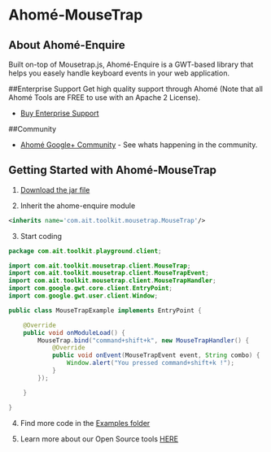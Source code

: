 # Ahomé-MouseTrap

## About Ahomé-Enquire

Built on-top of Mousetrap.js, Ahomé-Enquire is a GWT-based library that helps you easely handle keyboard events in your web application.

##Enterprise Support
Get high quality support through Ahomé (Note that all Ahomé Tools are FREE to use with an Apache 2 License).

* <a href="http://opensource.ahome-it.com/pricing/">Buy Enterprise Support</a>


##Community
* [Ahomé Google+ Community](https://plus.google.com/u/0/communities/106380618381566688303) - See whats happening in the community.


## Getting Started with Ahomé-MouseTrap
1)  <a href="http://opensource.ahome-it.com/">Download the jar file</a>

2)  Inherit the ahome-enquire module
```xml
<inherits name='com.ait.toolkit.mousetrap.MouseTrap'/>
```

3)  Start coding
```java
package com.ait.toolkit.playground.client;

import com.ait.toolkit.mousetrap.client.MouseTrap;
import com.ait.toolkit.mousetrap.client.MouseTrapEvent;
import com.ait.toolkit.mousetrap.client.MouseTrapHandler;
import com.google.gwt.core.client.EntryPoint;
import com.google.gwt.user.client.Window;

public class MouseTrapExample implements EntryPoint {

	@Override
	public void onModuleLoad() {
		MouseTrap.bind("command+shift+k", new MouseTrapHandler() {
			@Override
			public void onEvent(MouseTrapEvent event, String combo) {
				Window.alert("You pressed command+shift+k !");
			}
		});

	}

}

```

4) Find more code in the  <a href="https://github.com/ahome-it/ahome-mousetrap/tree/master/ahome-mousetrap/examples/com/ait/toolkit/mousetrap/examples">Examples folder</a>

5) Learn more about our Open Source tools  <a href="http://opensource.ahome-it.com/">HERE</a>



